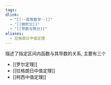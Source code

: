 ```yaml
---
tags: 
dlink:
  - "[[--高等数学--]]"
  - "[[微积分]]"
  - "[[导数与微分]]"
aliases:
  - 拉格朗日中值定理
---
```

描述了指定区间内函数与其导数的关系, 主要有三个

- [[罗尔定理]]
- [[拉格朗日中值定理]]
- [[柯西中值定理]]
